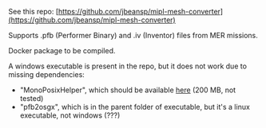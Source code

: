 See this repo: [https://github.com/jbeansp/mipl-mesh-converter](https://github.com/jbeansp/mipl-mesh-converter)

Supports .pfb (Performer Binary) and .iv (Inventor) files from MER missions.

Docker package to be compiled.

A windows executable is present in the repo, but it does not work due to missing dependencies:
- "MonoPosixHelper", which should be available
[here](https://www.mono-project.com/download/stable/) (200 MB, not tested)
- "pfb2osgx", which is in the parent folder of executable, but it's a linux executable, not windows (???)
